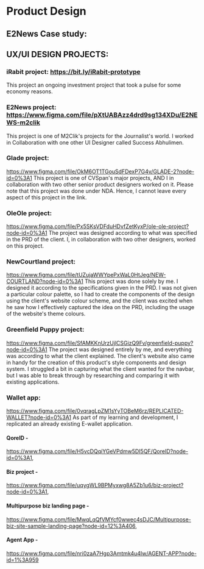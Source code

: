 # Product Design

## E2News Case study: 

## UX/UI DESIGN PROJECTS:
### iRabit project: https://bit.ly/iRabit-prototype
This project an ongoing investment project that took a pulse for some economy reasons.
### E2News project: https://www.figma.com/file/pXtUABAzz4drd9sg134XDu/E2NEWS-m2clik
This project is one of M2Clik's projects for the Journalist's world. I worked in Collaboration with one other UI Designer called Success Abhulimen.
### Glade project: 
https://www.figma.com/file/OkM6OT1TGouSdFDexP7G4v/GLADE-2?node-id=0%3A1 
This project is one of CVSpan's major projects, AND I in collaboration with two other senior product designers worked on it. Please note that this project was done under NDA. Hence, I cannot leave every aspect of this project in the link.
### OleOle project: 
https://www.figma.com/file/Px5SKsVDFduHDvfZetKyxP/ole-ole-project?node-id=0%3A1 
The project was designed according to what was specified in the PRD of the client. I, in collaboration with two other designers, worked on this project.
### NewCourtland project: 
https://www.figma.com/file/tUZujaWWYpePxWaL0HtJeg/NEW-COURTLAND?node-id=0%3A1
This project was done solely by me. I designed it according to the specifications given in the PRD. I was not given a particular colour palette, so I had to create the components of the design using the client's website colour scheme, and the client was excited when he saw how I effectively captured the idea on the PRD, including the usage of the website's theme colours.
### Greenfield Puppy project: 
https://www.figma.com/file/SfAMKKnUrzUjlCSGizQ9Fv/greenfield-puppy?node-id=0%3A1
The project was designed entirely by me, and everything was according to what the client explained. The client's website also came in handy for the creation of this product's style components and design system. I struggled a bit in capturing what the client wanted for the navbar, but I was able to break through by researching and comparing it with existing applications.
### Wallet app: 
https://www.figma.com/file/0vqragLpZM1sYyTOBeM6rz/REPLICATED-WALLET?node-id=0%3A1
As part of my learning and development, I replicated an already existing E-wallet application.

#### QoreID -
https://www.figma.com/file/H5vcDQqiYGeVPdmw5DI5QF/QoreID?node-id=0%3A1,
#### Biz project -
https://www.figma.com/file/uqygWL9BPMyxwg8A5Zb1u6/biz-project?node-id=0%3A1, 
#### Multipurpose biz landing page -
https://www.figma.com/file/MwqLqQfVMYcf0wwec4sDJC/Multipurpose-biz-site-sample-landing-page?node-id=12%3A406, 
#### Agent App -
https://www.figma.com/file/nri0zaA7Hgp3Amtmk4u4Iw/AGENT-APP?node-id=1%3A959
